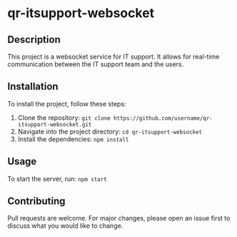 # qr-itsupport-websocket

## Description

This project is a websocket service for IT support. It allows for real-time communication between the IT support team and the users.

## Installation

To install the project, follow these steps:

1. Clone the repository: `git clone https://github.com/username/qr-itsupport-websocket.git`
2. Navigate into the project directory: `cd qr-itsupport-websocket`
3. Install the dependencies: `npm install`

## Usage

To start the server, run: `npm start`

## Contributing

Pull requests are welcome. For major changes, please open an issue first to discuss what you would like to change.
